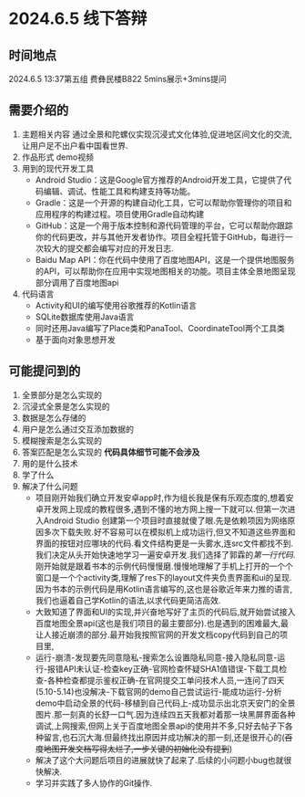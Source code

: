 # 2024.6.5 线下答辩

## 时间地点
2024.6.5 13:37第五组
费彝民楼B822
5mins展示+3mins提问
## 需要介绍的
1. 主题相关内容
通过全景和陀螺仪实现沉浸式⽂化体验,促进地区间文化的交流,让用户足不出户看中国看世界.
2. 作品形式 demo视频
3. 用到的现代开发工具
    - Android Studio：这是Google官方推荐的Android开发工具，它提供了代码编辑、调试、性能工具和构建支持等功能。  
    - Gradle：这是一个开源的构建自动化工具，它可以帮助你管理你的项目和应用程序的构建过程。项目使用Gradle自动构建  
    - GitHub：这是一个用于版本控制和源代码管理的平台，它可以帮助你跟踪你的代码更改，并与其他开发者协作。项目全程托管于GitHub，每进行一次较大的提交都会编写对应的开发日志.
    - Baidu Map API：你在代码中使用了百度地图API，这是一个提供地图服务的API，可以帮助你在应用中实现地图相关的功能。项目主体全景地图呈现部分调用了百度地图api
4. 代码语言
    - Activity和UI的编写使用谷歌推荐的Kotlin语言
    - SQLite数据库使用Java语言
    - 同时还用Java编写了Place类和PanaTool、CoordinateTool两个工具类
    - 基于面向对象思想开发
## 可能提问到的
1. 全景部分是怎么实现的
2. 沉浸式全景是怎么实现的
3. 数据是怎么存储的
4. 用户是怎么通过交互添加数据的
5. 模糊搜索是怎么实现的
6. 答案匹配是怎么实现的
**代码具体细节可能不会涉及**
1. 用的是什么技术
2. 学了什么
3. 解决了什么问题
    - 项目刚开始我们确立开发安卓app时,作为组长我是保有乐观态度的,想着安卓开发网上现成的教程很多,遇到不懂的地方网上搜一下就可以.但第一次进入Android Studio 创建第一个项目时直接就傻了眼.先是依赖项因为网络原因多次下载失败.好不容易可以在模拟机上成功运行,但又不知道这些界面和界面的按钮对应哪块的代码.看文件结构更是一头雾水,连src文件都找不到.我们决定从头开始快速地学习一遍安卓开发.我们选择了郭霖的*第一行代码*.刚开始就是跟着书本的示例代码慢慢磨.慢慢地理解了手机上打开的一个个窗口是一个个activity类,理解了res下的layout文件夹负责界面和ui的呈现.因为书本的示例代码是用Kotlin语言编写的,这也是谷歌近年来力推的语言,我们也逼着自己学Kotlin的语法,以求代码更简洁高效.
    - 大致知道了界面和UI的实现,并兴奋地写好了主页的代码后,就开始尝试接入百度地图全景api(这也是我们项目的最主要部分).也是遇到的困难最大,最让人接近崩溃的部分.最开始我按照官网的开发文档copy代码到自己的项目里,
    - 运行-崩溃-发现要先同意隐私-搜索怎么设置隐私同意-接入隐私同意-运行-报错API未认证-检查key正确-官网检查怀疑SHA1值错误-下载工具检查-各种检查都提示鉴权正确-在官网提交工单问技术人员,一连问了四天(5.10-5.14)也没解决-下载官网的demo自己尝试运行-能成功运行-分析demo中启动全景的代码-移植到自己代码上-成功显示出北京天安门的全景图片.那一刻真的长舒一口气.因为连续四五天我都对着那一块黑屏界面各种调试,上网搜索,但网上关于百度地图全景api的使用并不多,只好去帖子下各种留言,也石沉大海.但最终找出原因并成功解决的那一刻,还是很开心的(~~百度地图开发文档写得太烂了,一步关键的初始化没有提到~~)
    - 解决了这个大问题后项目的进展就快了起来了.后续的小问题小bug也就很快解决.
    - 学习并实践了多人协作的Git操作.